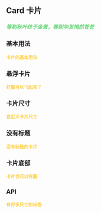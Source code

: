 ## Card 卡片
<h5 style="color: #66d476">等到秋叶终于金黄，等到华发悄然苍苍</h5>

<script setup>
    import BasicDemo from '../demo/basic_demo.vue'
    import HoverableDemo from '../demo/hoverable_demo.vue'
    import SizeDemo from '../demo/size_demo.vue'
    import BodyDemo from '../demo/body_demo.vue'
    import FooterDemo from '../demo/footer_demo.vue'
    import Preview from '../../../src/components/preview.vue'
</script>

### 基本用法
<p style="color: #ffcf3f; font-size: 12px; font-weight: 900;">卡片的基本用法</p>
<BasicDemo />
<Preview comp="card" demo="basic_demo" />

### 悬浮卡片
<p style="color: #ffcf3f; font-size: 12px; font-weight: 900;">好像可以飞起来？</p>
<HoverableDemo />
<Preview comp="card" demo="hoverable_demo" />

### 卡片尺寸
<p style="color: #ffcf3f; font-size: 12px; font-weight: 900;">自定义卡片尺寸</p>
<SizeDemo />
<Preview comp="card" demo="size_demo" />

### 没有标题
<p style="color: #ffcf3f; font-size: 12px; font-weight: 900;">没有标题的卡片</p>
<BodyDemo />
<Preview comp="card" demo="body_demo" />

### 卡片底部
<p style="color: #ffcf3f; font-size: 12px; font-weight: 900;">卡片也可以有腿</p>
<FooterDemo />
<Preview comp="card" demo="footer_demo" />

<!-- API表格 -->
### API
<p style="color: #ffcf3f; font-size: 12px; font-weight: 900;">有好多尺寸的标签</p>
<script setup>
    import ApiTable from '../../../src/components/api_table.vue'
    const data = {
        columns: [
            {
                title: '名称'
            },
            {
                title: '类型'
            },
            {
                title: '默认值'
            },
            {
                title: '说明'
            }
        ],
        item: [
            {
                name: 'width',
                type: 'String',
                default: '100%',
                explain: '宽度属性'
            },
            {
                name: 'height',
                type: 'String',
                default: 'auto',
                explain: '高度属性'
            },
			{
				name: 'hoverable',
				type: 'Boolean',
				default: 'false | true',
				explain: '悬浮卡片'
			}
        ]
  }
</script>
<ApiTable :data="data" />

